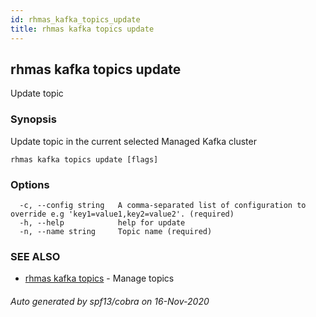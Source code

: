 ```yaml
---
id: rhmas_kafka_topics_update
title: rhmas kafka topics update
---
```

## rhmas kafka topics update

Update topic

### Synopsis

Update topic in the current selected Managed Kafka cluster

```
rhmas kafka topics update [flags]
```

### Options

```
  -c, --config string   A comma-separated list of configuration to override e.g 'key1=value1,key2=value2'. (required)
  -h, --help            help for update
  -n, --name string     Topic name (required)
```

### SEE ALSO

* [rhmas kafka topics](rhmas_kafka_topics.md)	 - Manage topics

###### Auto generated by spf13/cobra on 16-Nov-2020
